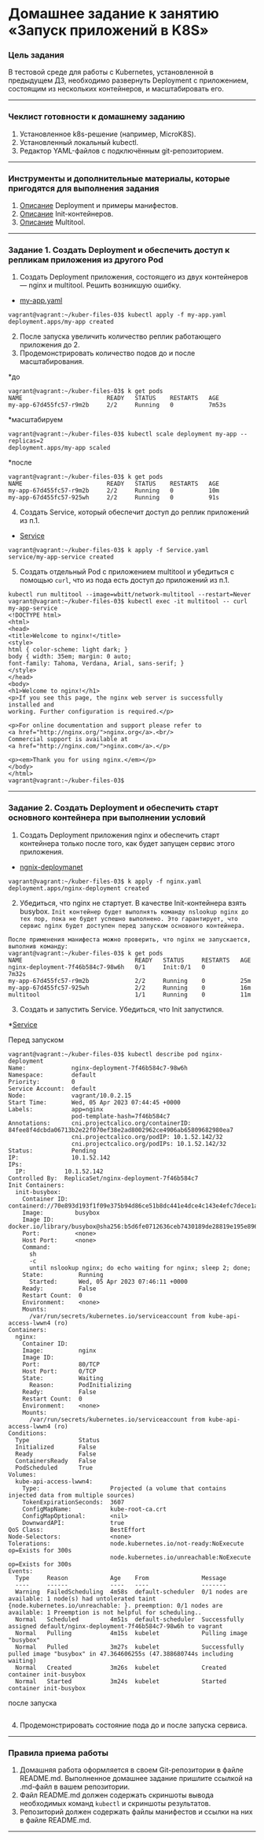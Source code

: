 # Домашнее задание к занятию «Запуск приложений в K8S»

### Цель задания

В тестовой среде для работы с Kubernetes, установленной в предыдущем ДЗ, необходимо развернуть Deployment с приложением, состоящим из нескольких контейнеров, и масштабировать его.

------

### Чеклист готовности к домашнему заданию

1. Установленное k8s-решение (например, MicroK8S).
2. Установленный локальный kubectl.
3. Редактор YAML-файлов с подключённым git-репозиторием.

------

### Инструменты и дополнительные материалы, которые пригодятся для выполнения задания

1. [Описание](https://kubernetes.io/docs/concepts/workloads/controllers/deployment/) Deployment и примеры манифестов.
2. [Описание](https://kubernetes.io/docs/concepts/workloads/pods/init-containers/) Init-контейнеров.
3. [Описание](https://github.com/wbitt/Network-MultiTool) Multitool.

------

### Задание 1. Создать Deployment и обеспечить доступ к репликам приложения из другого Pod

1. Создать Deployment приложения, состоящего из двух контейнеров — nginx и multitool. Решить возникшую ошибку.

* [my-app.yaml](https://github.com/Destian1995/kuber-files-03/blob/main/my-app.yaml)
```
vagrant@vagrant:~/kuber-files-03$ kubectl apply -f my-app.yaml
deployment.apps/my-app created
```
2. После запуска увеличить количество реплик работающего приложения до 2.
3. Продемонстрировать количество подов до и после масштабирования.

*до
```
vagrant@vagrant:~/kuber-files-03$ k get pods
NAME                        READY   STATUS    RESTARTS   AGE
my-app-67d455fc57-r9m2b     2/2     Running   0          7m53s
```
*масштабируем
```
vagrant@vagrant:~/kuber-files-03$ kubectl scale deployment my-app --replicas=2
deployment.apps/my-app scaled

```
*после
```
vagrant@vagrant:~/kuber-files-03$ k get pods
NAME                        READY   STATUS    RESTARTS   AGE
my-app-67d455fc57-r9m2b     2/2     Running   0          10m
my-app-67d455fc57-925wh     2/2     Running   0          91s
```
4. Создать Service, который обеспечит доступ до реплик приложений из п.1.

* [Service](https://github.com/Destian1995/kuber-files-03/blob/main/Service.yaml)
```
vagrant@vagrant:~/kuber-files-03$ k apply -f Service.yaml
service/my-app-service created
```
5. Создать отдельный Pod с приложением multitool и убедиться с помощью `curl`, что из пода есть доступ до приложений из п.1.
```
kubectl run multitool --image=wbitt/network-multitool --restart=Never
vagrant@vagrant:~/kuber-files-03$ kubectl exec -it multitool -- curl my-app-service
<!DOCTYPE html>
<html>
<head>
<title>Welcome to nginx!</title>
<style>
html { color-scheme: light dark; }
body { width: 35em; margin: 0 auto;
font-family: Tahoma, Verdana, Arial, sans-serif; }
</style>
</head>
<body>
<h1>Welcome to nginx!</h1>
<p>If you see this page, the nginx web server is successfully installed and
working. Further configuration is required.</p>

<p>For online documentation and support please refer to
<a href="http://nginx.org/">nginx.org</a>.<br/>
Commercial support is available at
<a href="http://nginx.com/">nginx.com</a>.</p>

<p><em>Thank you for using nginx.</em></p>
</body>
</html>
vagrant@vagrant:~/kuber-files-03$
```
------

### Задание 2. Создать Deployment и обеспечить старт основного контейнера при выполнении условий

1. Создать Deployment приложения nginx и обеспечить старт контейнера только после того, как будет запущен сервис этого приложения.

* [ngnix-deploymanet](https://github.com/Destian1995/kuber-files-03/blob/main/nginx.yaml)

```
vagrant@vagrant:~/kuber-files-03$ k apply -f nginx.yaml
deployment.apps/nginx-deployment created
```

2. Убедиться, что nginx не стартует. В качестве Init-контейнера взять busybox.
``
Init контейнер будет выполнять команду nslookup nginx до тех пор, пока не будет успешно выполнено. Это гарантирует, что сервис nginx будет доступен перед запуском основного контейнера.
``
```
После применения манифеста можно проверить, что nginx не запускается, выполнив команду:
vagrant@vagrant:~/kuber-files-03$ k get pods
NAME                                READY   STATUS     RESTARTS   AGE
nginx-deployment-7f46b584c7-98w6h   0/1     Init:0/1   0          7m32s
my-app-67d455fc57-r9m2b             2/2     Running    0          25m
my-app-67d455fc57-925wh             2/2     Running    0          16m
multitool                           1/1     Running    0          11m
```
3. Создать и запустить Service. Убедиться, что Init запустился.

*[Service](https://github.com/Destian1995/kuber-files-03/blob/main/Service-2.yaml)

Перед запуском 
```
vagrant@vagrant:~/kuber-files-03$ kubectl describe pod nginx-deployment
Name:             nginx-deployment-7f46b584c7-98w6h
Namespace:        default
Priority:         0
Service Account:  default
Node:             vagrant/10.0.2.15
Start Time:       Wed, 05 Apr 2023 07:44:45 +0000
Labels:           app=nginx
                  pod-template-hash=7f46b584c7
Annotations:      cni.projectcalico.org/containerID: 84fee8f4dcbda06713b2e22f070ef38e2ad8002962ce4906ab65809682980ea7
                  cni.projectcalico.org/podIP: 10.1.52.142/32
                  cni.projectcalico.org/podIPs: 10.1.52.142/32
Status:           Pending
IP:               10.1.52.142
IPs:
  IP:           10.1.52.142
Controlled By:  ReplicaSet/nginx-deployment-7f46b584c7
Init Containers:
  init-busybox:
    Container ID:  containerd://70e893d193f1f09e375b94d86ce51b8dc441e4dce4c143e4efc7dece1aba3009
    Image:         busybox
    Image ID:      docker.io/library/busybox@sha256:b5d6fe0712636ceb7430189de28819e195e8966372edfc2d9409d79402a0dc16
    Port:          <none>
    Host Port:     <none>
    Command:
      sh
      -c
      until nslookup nginx; do echo waiting for nginx; sleep 2; done;
    State:          Running
      Started:      Wed, 05 Apr 2023 07:46:11 +0000
    Ready:          False
    Restart Count:  0
    Environment:    <none>
    Mounts:
      /var/run/secrets/kubernetes.io/serviceaccount from kube-api-access-lwwn4 (ro)
Containers:
  nginx:
    Container ID:
    Image:          nginx
    Image ID:
    Port:           80/TCP
    Host Port:      0/TCP
    State:          Waiting
      Reason:       PodInitializing
    Ready:          False
    Restart Count:  0
    Environment:    <none>
    Mounts:
      /var/run/secrets/kubernetes.io/serviceaccount from kube-api-access-lwwn4 (ro)
Conditions:
  Type              Status
  Initialized       False
  Ready             False
  ContainersReady   False
  PodScheduled      True
Volumes:
  kube-api-access-lwwn4:
    Type:                    Projected (a volume that contains injected data from multiple sources)
    TokenExpirationSeconds:  3607
    ConfigMapName:           kube-root-ca.crt
    ConfigMapOptional:       <nil>
    DownwardAPI:             true
QoS Class:                   BestEffort
Node-Selectors:              <none>
Tolerations:                 node.kubernetes.io/not-ready:NoExecute op=Exists for 300s
                             node.kubernetes.io/unreachable:NoExecute op=Exists for 300s
Events:
  Type     Reason            Age    From               Message
  ----     ------            ----   ----               -------
  Warning  FailedScheduling  4m58s  default-scheduler  0/1 nodes are available: 1 node(s) had untolerated taint {node.kubernetes.io/unreachable: }. preemption: 0/1 nodes are available: 1 Preemption is not helpful for scheduling..
  Normal   Scheduled         4m51s  default-scheduler  Successfully assigned default/nginx-deployment-7f46b584c7-98w6h to vagrant
  Normal   Pulling           4m15s  kubelet            Pulling image "busybox"
  Normal   Pulled            3m27s  kubelet            Successfully pulled image "busybox" in 47.364606255s (47.388680744s including waiting)
  Normal   Created           3m26s  kubelet            Created container init-busybox
  Normal   Started           3m24s  kubelet            Started container init-busybox
```
после запуска 
```

```
4. Продемонстрировать состояние пода до и после запуска сервиса.

------

### Правила приема работы

1. Домашняя работа оформляется в своем Git-репозитории в файле README.md. Выполненное домашнее задание пришлите ссылкой на .md-файл в вашем репозитории.
2. Файл README.md должен содержать скриншоты вывода необходимых команд `kubectl` и скриншоты результатов.
3. Репозиторий должен содержать файлы манифестов и ссылки на них в файле README.md.

------
